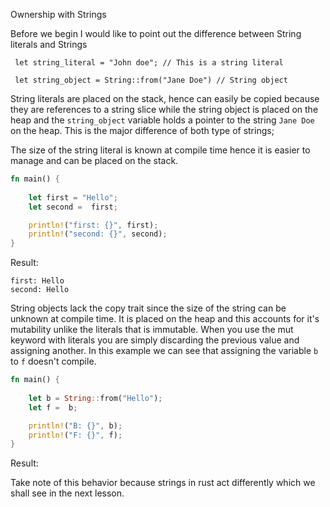 Ownership with Strings

Before we begin I would like to point out the difference between String literals and Strings 

```
 let string_literal = "John doe"; // This is a string literal

 let string_object = String::from("Jane Doe") // String object

```

String literals are placed on the stack, hence can easily be copied because they are references to a string slice while the string object is placed on the heap and the `string_object` variable holds a pointer to the string `Jane Doe` on the heap. This is the major difference of both type of strings;

The size of the string literal is known at compile time hence it is easier to manage and can be placed on the stack. 

```rust 
fn main() {
    
    let first = "Hello";
    let second =  first;

    println!("first: {}", first);
    println!("second: {}", second);
}
```

Result:

```
first: Hello
second: Hello
```

String objects lack the copy trait since the size of the string can be unknown at compile time. It is placed on the heap and this accounts for it's mutability unlike the literals that is immutable. When you use the mut keyword with literals you are simply discarding the previous value and assigning another. In this example we can see that assigning the variable `b` to `f` doesn't compile. 

```rust 
fn main() {
    
    let b = String::from("Hello");
    let f =  b;

    println!("B: {}", b);
    println!("F: {}", f);
}
```
Result:


Take note of this behavior because strings in rust act differently which we shall see in the next lesson. 